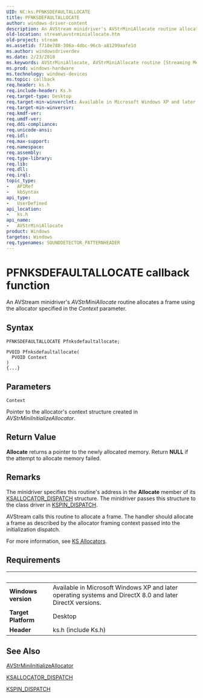 ```yaml
---
UID: NC:ks.PFNKSDEFAULTALLOCATE
title: PFNKSDEFAULTALLOCATE
author: windows-driver-content
description: An AVStream minidriver's AVStrMiniAllocate routine allocates a frame using the allocator specified in the Context parameter.
old-location: stream\avstrminiallocate.htm
old-project: stream
ms.assetid: f718e788-306a-4dbc-96cb-a81299aafe1d
ms.author: windowsdriverdev
ms.date: 2/23/2018
ms.keywords: AVStrMiniAllocate, AVStrMiniAllocate routine [Streaming Media Devices], PFNKSDEFAULTALLOCATE, avstclbk_3ed4229c-f462-4b86-9dd4-374275f10c24.xml, ks/AVStrMiniAllocate, stream.avstrminiallocate
ms.prod: windows-hardware
ms.technology: windows-devices
ms.topic: callback
req.header: ks.h
req.include-header: Ks.h
req.target-type: Desktop
req.target-min-winverclnt: Available in Microsoft Windows XP and later operating systems and DirectX 8.0 and later DirectX versions.
req.target-min-winversvr: 
req.kmdf-ver: 
req.umdf-ver: 
req.ddi-compliance: 
req.unicode-ansi: 
req.idl: 
req.max-support: 
req.namespace: 
req.assembly: 
req.type-library: 
req.lib: 
req.dll: 
req.irql: 
topic_type:
-	APIRef
-	kbSyntax
api_type:
-	UserDefined
api_location:
-	ks.h
api_name:
-	AVStrMiniAllocate
product: Windows
targetos: Windows
req.typenames: SOUNDDETECTOR_PATTERNHEADER
---
```



# PFNKSDEFAULTALLOCATE callback function
An AVStream minidriver's <i>AVStrMiniAllocate</i> routine allocates a frame using the allocator specified in the <i>Context</i> parameter.

## Syntax

```
PFNKSDEFAULTALLOCATE Pfnksdefaultallocate;

PVOID Pfnksdefaultallocate(
  PVOID Context
)
{...}
```

## Parameters

`Context`

Pointer to the allocator's context structure created in <i>AVStrMiniInitializeAllocator</i>.


## Return Value

<b>Allocate</b> returns a pointer to the newly allocated memory. Return <b>NULL</b> if the attempt to allocate memory failed.

## Remarks

The minidriver specifies this routine's address in the <b>Allocate</b> member of its <a href="https://msdn.microsoft.com/library/windows/hardware/ff560976">KSALLOCATOR_DISPATCH</a> structure. The minidriver passes this structure to the class driver in <a href="https://msdn.microsoft.com/library/windows/hardware/ff563535">KSPIN_DISPATCH</a>.

AVStream calls this routine to allocate a frame. The handler should allocate a frame as described by the allocator framing context passed into the initialization dispatch.

For more information, see <a href="https://msdn.microsoft.com/07812703-a66f-450a-b28e-4cf765267c4a">KS Allocators</a>.

## Requirements
| &nbsp; | &nbsp; |
| ---- |:---- |
| **Windows version** | Available in Microsoft Windows XP and later operating systems and DirectX 8.0 and later DirectX versions.  |
| **Target Platform** | Desktop |
| **Header** | ks.h (include Ks.h) |

## See Also

<a href="https://msdn.microsoft.com/library/windows/hardware/ff556321">AVStrMiniInitializeAllocator</a>



<a href="https://msdn.microsoft.com/library/windows/hardware/ff560976">KSALLOCATOR_DISPATCH</a>



<a href="https://msdn.microsoft.com/library/windows/hardware/ff563535">KSPIN_DISPATCH</a>